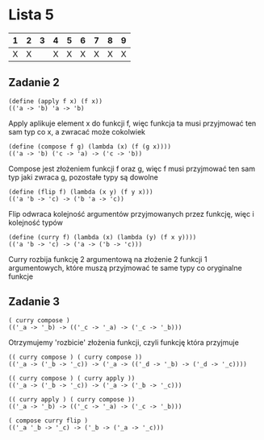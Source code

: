 # Lista 5
| 1 | 2 | 3 | 4 | 5 | 6 | 7 | 8 | 9 |
|---|---|---|---|---|---|---|---|---|
| X | X |   | X | X | X | X | X | X |

## Zadanie 2
```
(define (apply f x) (f x))
(('a -> 'b) 'a -> 'b)
```
Apply aplikuje element x do funkcji f, więc funkcja ta musi przyjmować ten sam typ co x, a zwracać może cokolwiek
```
(define (compose f g) (lambda (x) (f (g x))))
(('a -> 'b) ('c -> 'a) -> ('c -> 'b))
```
Compose jest złożeniem funkcji f oraz g, więc f musi przyjmować ten sam typ jaki zwraca g, pozostałe typy są dowolne
```
(define (flip f) (lambda (x y) (f y x)))
(('a 'b -> 'c) -> ('b 'a -> 'c))
```
Flip odwraca kolejność argumentów przyjmowanych przez funkcję, więc i kolejność typów
```
(define (curry f) (lambda (x) (lambda (y) (f x y))))
(('a 'b -> 'c) -> ('a -> ('b -> 'c)))
```
Curry rozbija funkcję 2 argumentową na złożenie 2 funkcji 1 argumentowych, które muszą przyjmować te same typy co oryginalne funkcje

## Zadanie 3 
<!-- TODO -->
```
( curry compose )
(('_a -> '_b) -> (('_c -> '_a) -> ('_c -> '_b)))
```
Otrzymujemy 'rozbicie' złożenia funkcji, czyli funkcję która przyjmuje 
```
(( curry compose ) ( curry compose ))
(('_a -> ('_b -> '_c)) -> ('_a -> (('_d -> '_b) -> ('_d -> '_c))))
```

```
(( curry compose ) ( curry apply ))
(('_a -> ('_b -> '_c)) -> ('_a -> ('_b -> '_c)))
```

```
(( curry apply ) ( curry compose ))
(('_a -> '_b) -> (('_c -> '_a) -> ('_c -> '_b)))
```

```
( compose curry flip )
(('_a '_b -> '_c) -> ('_b -> ('_a -> '_c)))
```
